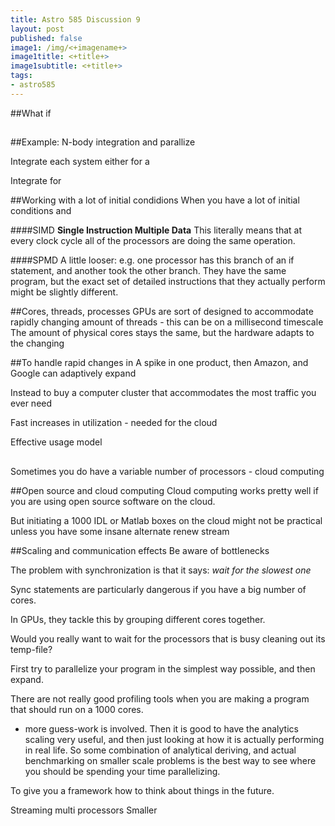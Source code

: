 ```yaml
---
title: Astro 585 Discussion 9
layout: post
published: false
image1: /img/<+imagename+>
image1title: <+title+>
image1subtitle: <+title+>
tags:
- astro585 
---
```


##What if 

##


##Example: N-body integration and parallize

Integrate each system either for a 



Integrate for 


##Working with a lot of initial condidions
When you have a lot of initial conditions and 

####SIMD
**Single Instruction Multiple Data**
This literally means that at every clock cycle all of the processors are doing the same operation.

####SPMD
A little looser: e.g. one processor has this branch of an if statement, and another took the other branch.
They have the same program, but the exact set of detailed instructions that they actually perform might be slightly different.


##Cores, threads, processes
GPUs are sort of designed to accommodate rapidly changing amount of threads - this can be on a millisecond timescale
The amount of physical cores stays the same, but the hardware adapts to the changing 



##To handle rapid changes in 
A spike in one product, then Amazon, and Google can adaptively expand 

Instead to buy a computer cluster that accommodates the most traffic you ever need

Fast increases in utilization - needed for the cloud 

Effective usage model

##
Sometimes you do have a variable number of processors - cloud computing

##Open source and cloud computing
Cloud computing works pretty well if you are using open source software on the cloud.

But initiating a 1000 IDL or Matlab boxes on the cloud might not be practical unless you have some insane alternate renew stream 

##Scaling and communication effects
Be aware of bottlenecks 

The problem with synchronization is that it says: _wait for the slowest one_

Sync statements are particularly dangerous if you have a big number of cores.

In GPUs, they tackle this by grouping different cores together.

Would you really want to wait for the processors that is busy cleaning out its temp-file?


First try to parallelize your program in the simplest way possible, and then expand.

There are not really good profiling tools when you are making a program that should run on a 1000 cores.
- more guess-work is involved. Then it is good to have the analytics scaling very useful, and then just looking at how it is actually performing in real life.
So some combination of analytical deriving, and actual benchmarking on smaller scale problems is the best way to see where you should be spending your time parallelizing.

To give you a framework how to think about things in the future.

Streaming multi processors
Smaller 





